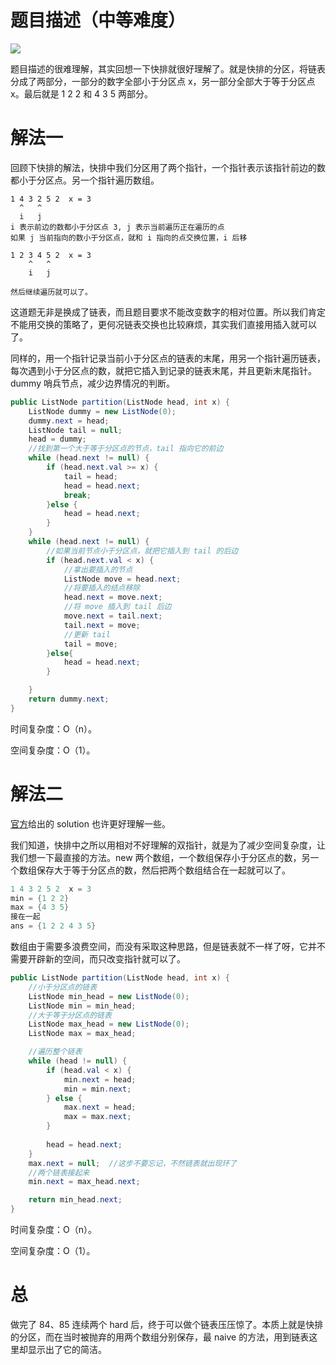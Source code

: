 # 题目描述（中等难度）

![](https://windliang.oss-cn-beijing.aliyuncs.com/86.jpg)

题目描述的很难理解，其实回想一下快排就很好理解了。就是快排的分区，将链表分成了两部分，一部分的数字全部小于分区点 x，另一部分全部大于等于分区点 x。最后就是 1 2 2 和 4 3 5 两部分。

# 解法一

回顾下快排的解法，快排中我们分区用了两个指针，一个指针表示该指针前边的数都小于分区点。另一个指针遍历数组。

```  
1 4 3 2 5 2  x = 3
  ^   ^
  i   j
i 表示前边的数都小于分区点 3, j 表示当前遍历正在遍历的点
如果 j 当前指向的数小于分区点，就和 i 指向的点交换位置，i 后移

1 2 3 4 5 2  x = 3
    ^   ^
    i   j
    
然后继续遍历就可以了。
```

这道题无非是换成了链表，而且题目要求不能改变数字的相对位置。所以我们肯定不能用交换的策略了，更何况链表交换也比较麻烦，其实我们直接用插入就可以了。

同样的，用一个指针记录当前小于分区点的链表的末尾，用另一个指针遍历链表，每次遇到小于分区点的数，就把它插入到记录的链表末尾，并且更新末尾指针。dummy 哨兵节点，减少边界情况的判断。

```java
public ListNode partition(ListNode head, int x) {
    ListNode dummy = new ListNode(0);
    dummy.next = head;
    ListNode tail = null; 
    head = dummy;
    //找到第一个大于等于分区点的节点，tail 指向它的前边
    while (head.next != null) {
        if (head.next.val >= x) {
            tail = head; 
            head = head.next;
            break;
        }else {
            head = head.next;
        }
    }
    while (head.next != null) {
        //如果当前节点小于分区点，就把它插入到 tail 的后边
        if (head.next.val < x) {
            //拿出要插入的节点
            ListNode move = head.next;
            //将要插入的结点移除
            head.next = move.next;
            //将 move 插入到 tail 后边
            move.next = tail.next; 
            tail.next = move; 
            //更新 tail
            tail = move;
        }else{
            head = head.next;
        }

    } 
    return dummy.next;
}
```

时间复杂度：O（n）。

空间复杂度：O（1）。

# 解法二

[官方](<https://leetcode.com/problems/partition-list/solution/>)给出的 solution 也许更好理解一些。

我们知道，快排中之所以用相对不好理解的双指针，就是为了减少空间复杂度，让我们想一下最直接的方法。new 两个数组，一个数组保存小于分区点的数，另一个数组保存大于等于分区点的数，然后把两个数组结合在一起就可以了。

```java
1 4 3 2 5 2  x = 3
min = {1 2 2}
max = {4 3 5}
接在一起
ans = {1 2 2 4 3 5}
```

数组由于需要多浪费空间，而没有采取这种思路，但是链表就不一样了呀，它并不需要开辟新的空间，而只改变指针就可以了。

```java
public ListNode partition(ListNode head, int x) { 
    //小于分区点的链表
    ListNode min_head = new ListNode(0);
    ListNode min = min_head;
    //大于等于分区点的链表
    ListNode max_head = new ListNode(0);
    ListNode max = max_head;

    //遍历整个链表
    while (head != null) {  
        if (head.val < x) {
            min.next = head;
            min = min.next;
        } else { 
            max.next = head;
            max = max.next;
        }
 
        head = head.next;
    } 
    max.next = null;  //这步不要忘记，不然链表就出现环了
    //两个链表接起来
    min.next = max_head.next;

    return min_head.next;
}
```

时间复杂度：O（n）。

空间复杂度：O（1）。

# 总

做完了 84、85 连续两个 hard 后，终于可以做个链表压压惊了。本质上就是快排的分区，而在当时被抛弃的用两个数组分别保存，最 naive 的方法，用到链表这里却显示出了它的简洁。